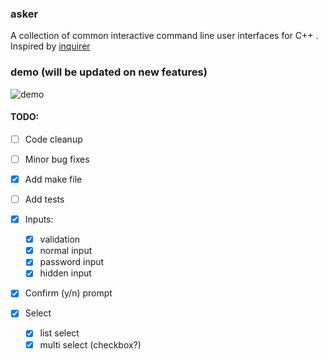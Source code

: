 ### asker

A collection of common interactive command line user interfaces for C++ . Inspired by [inquirer](https://www.npmjs.com/package/inquirer)

### demo (will be updated on new features)

![demo](https://media.giphy.com/media/QOa6qNyxi9VZrnbLFb/giphy.gif)

#### TODO:

- [ ] Code cleanup
- [ ] Minor bug fixes
- [x] Add make file
- [ ] Add tests

- [x] Inputs:

  - [x] validation
  - [x] normal input
  - [x] password input
  - [x] hidden input

- [x] Confirm (y/n) prompt

- [x] Select
  - [x] list select
  - [x] multi select (checkbox?)
